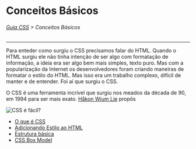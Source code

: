 # Conceitos Básicos
###### [Guia CSS](../README.md) > Conceitos Básicos
---

Para enteder como surgiu o CSS precisamos falar do HTML. Quando o HTML surgiu ele não tinha intenção de ser algo com formatação de informação, a ideia era ser algo bem mais simples, texto puro. Mas com a popularização da Internet os desenvolvedores foram criando maneiras de formatar o estilo do HTML. Mas isso era um trabalho complexo, difícil de manter e de entender. Foi aí que surgiu o CSS.

O CSS é uma ferramenta incrível que surgiu nos meados da década de 90, em 1994 para ser mais exato. <a href="https://pt.wikipedia.org/wiki/H%C3%A5kon_Wium_Lie">Håkon Wium Lie</a> propôs 

![CSS é fácil?](https://media.giphy.com/media/xZqycRHIQkKNa/giphy.gif)

- [O que é CSS](./conceitos-basicos/o-que-e-o-css.md)
- [Adicionando Estilo ao HTML](./conceitos-basicos/adicionando-estilo-ao-html.md)
- [Estrutura básica](./conceitos-basicos/estrutura-basica)
- [CSS Box Model](./conceitos-basicos/css-box-model)